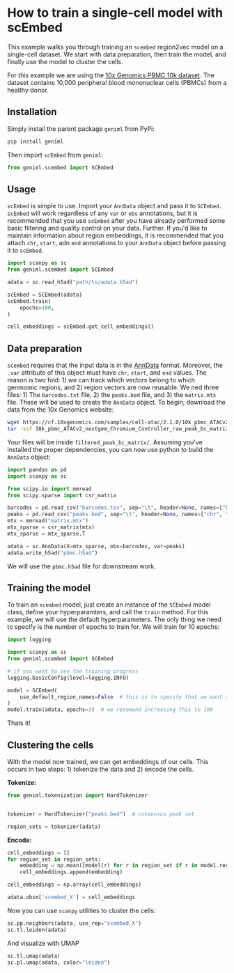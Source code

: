 # How to train a single-cell model with scEmbed

This example walks you through training an `scembed` region2vec model on a single-cell dataset. We start with data preparation, then train the model, and finally use the model to cluster the cells.

For this example we are using the [10x Genomics PBMC 10k dataset](https://www.10xgenomics.com/resources/datasets/10k-human-pbmcs-atac-v2-chromium-controller-2-standard). The dataset contains 10,000 peripheral blood mononuclear cells (PBMCs) from a healthy donor.


## Installation
Simply install the parent package `geniml` from PyPi:

```bash
pip install geniml
```

Then import `scEmbed` from `geniml`:

```python
from geniml.scembed import SCEmbed
```

## Usage
`scEmbed` is simple to use. Import your `AnnData` object and pass it to `SCEmbed`. `scEmbed` will work regardless of any `var` or `obs` annotations, but it is recommended that you use `scEmbed` after you have already performed some basic filtering and quality control on your data. Further. If you'd like to maintain information about region embeddings, it is recommended that you attach `chr`, `start`, adn `end` annotations to your `AnnData` object before passing it to `scEmbed`.

```python
import scanpy as sc
from geniml.scembed import SCEmbed

adata = sc.read_h5ad("path/to/adata.h5ad")

scEmbed = SCEmbed(adata)
scEmbed.train(
    epochs=100,
)

cell_embeddings = scEmbed.get_cell_embeddings()
```


## Data preparation
`scembed` requires that the input data is in the [AnnData](https://anndata.readthedocs.io/en/latest/) format. Moreover, the `.var` attribute of this object must have `chr`, `start`, and `end` values. The reason is two fold: 1) we can track which vectors belong to which genmomic regions, and 2) region vectors are now reusable. We ned three files: 1) The `barcodes.txt` file, 2) the `peaks.bed` file, and 3) the `matrix.mtx` file. These will be used to create the `AnnData` object. To begin, download the data from the 10x Genomics website:

```bash
wget https://cf.10xgenomics.com/samples/cell-atac/2.1.0/10k_pbmc_ATACv2_nextgem_Chromium_Controller/10k_pbmc_ATACv2_nextgem_Chromium_Controller_raw_peak_bc_matrix.tar.gz
tar -xzf 10k_pbmc_ATACv2_nextgem_Chromium_Controller_raw_peak_bc_matrix.tar.gz
```

Your files will be inside `filtered_peak_bc_matrix/`. Assuming you've installed the proper dependencies, you can now use python to build the `AnnData` object:

```python
import pandas as pd
import scanpy as sc

from scipy.io import mmread
from scipy.sparse import csr_matrix

barcodes = pd.read_csv("barcodes.tsv", sep="\t", header=None, names=["barcode"])
peaks = pd.read_csv("peaks.bed", sep="\t", header=None, names=["chr", "start", "end"])
mtx = mmread("matrix.mtx")
mtx_sparse = csr_matrix(mtx)
mtx_sparse = mtx_sparse.T

adata = sc.AnnData(X=mtx_sparse, obs=barcodes, var=peaks)
adata.write_h5ad("pbmc.h5ad")
```

We will use the `pbmc.h5ad` file for downstream work.

## Training the model
To train an `scembed` model, just create an instance of the `SCEmbed` model class, define your hyperparamters, and call the `train` method. For this example, we will use the default hyperparameters. The only thing we need to specify is the number of epochs to train for. We will train for 10 epochs:

```python
import logging

import scanpy as sc
from geniml.scembed import SCEmbed

# if you want to see the training progress
logging.basicConfig(level=logging.INFO)

model = SCEmbed(
    use_default_region_names=False  # this is to specify that we want to use chr, start, end.
)
model.train(adata, epochs=3)  # we recomend increasing this to 100
```

Thats it!

## Clustering the cells
With the model now trained, we can get embeddings of our cells. This occurs in two steps: 1) tokenize the data and 2) encode the cells.

**Tokenize:**

```python
from geniml.tokenization import HardTokenizer


tokenizer = HardTokenizer("peaks.bed")  # consensus peak set

region_sets = tokenizer(adata)
```

**Encode:**
```python
cell_embeddings = []
for region_set in region_sets:
    embedding = np.mean([model(r) for r in region_set if r in model.region2vec, axis=0])
    cell_embeddings.append(embedding)

cell_embeddings = np.array(cell_embeddings)

adata.obsm['scembed_X'] = cell_embeddings
```

Now you can use `scanpy` utilities to cluster the cells:

```python
sc.pp.neighbors(adata, use_rep="scembed_X")
sc.tl.leiden(adata)
```

And visualize with UMAP

```python
sc.tl.umap(adata)
sc.pl.umap(adata, color="leiden")
```